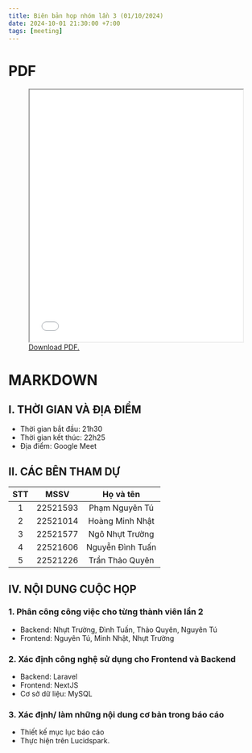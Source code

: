 ```yaml
---
title: Biên bản họp nhóm lần 3 (01/10/2024)
date: 2024-10-01 21:30:00 +7:00
tags: [meeting]
---
```


# PDF

<figure>
  <iframe src="/bien-ban-hop-nhom-lan-3/BienBanHopNhom_L3.pdf" width="100%" height="500px">
    This browser does not support PDFs. Please download the PDF to view it:
  </iframe>
   <a href="/bien-ban-hop-nhom-lan-3/BienBanHopNhom_L3.pdf" target="_blank">Download PDF.</a>
</figure>

# MARKDOWN

## I. THỜI GIAN VÀ ĐỊA ĐIỂM

- Thời gian bắt đầu: 21h30
- Thời gian kết thúc: 22h25
-	Địa điểm: Google Meet

## II. CÁC BÊN THAM DỰ

|  STT | MSSV | Họ và tên |
| :---: | :---: | :---: |
| 1 | 22521593 | Phạm Nguyên Tú |
| 2 | 22521014 | Hoàng Minh Nhật |
| 3 | 22521577 | Ngô Nhựt Trường |
| 4 | 22521606 | Nguyễn Đình Tuấn |
| 5 | 22521226 | Trần Thảo Quyên |

## IV.	NỘI DUNG CUỘC HỌP

### 1.	Phân công công việc cho từng thành viên lần 2 

-	Backend: Nhựt Trường, Đình Tuấn, Thảo Quyên, Nguyên Tú
-	Frontend: Nguyên Tú, Minh Nhật, Nhựt Trường

### 2.	Xác định công nghệ sử dụng cho Frontend và Backend

-	Backend: Laravel
-	Frontend: NextJS
-	Cơ sở dữ liệu: MySQL

### 3.	Xác định/ làm những nội dung cơ bản trong báo cáo

-	Thiết kế mục lục báo cáo
-	Thực hiện trên Lucidspark.